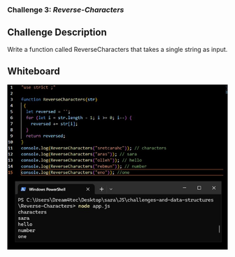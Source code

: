 ### Challenge 3: ***Reverse-Characters***

## Challenge Description
Write a function called ReverseCharacters that takes a single string as input. 

## Whiteboard
![Reverse-Characters](./ReverseCharacters.jpg)
